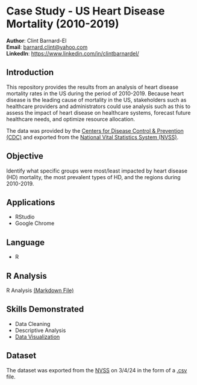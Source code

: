 # Case Study - US Heart Disease Mortality (2010-2019)

**Author**: Clint Barnard-El <br />
**Email**: barnard.clint@yahoo.com <br />
**LinkedIn**: https://www.linkedin.com/in/clintbarnardel/  <br />


## Introduction

This repository provides the results from an analysis of heart disease mortality rates in the US during the period of 2010-2019. Because heart disease is the leading cause of mortality in the US, stakeholders such as healthcare providers and administrators could use analysis such as this to assess the impact of heart disease on healthcare systems, forecast future healthcare needs, and optimize resource allocation.

The data was provided by the [Centers for Disease Control & Prevention (CDC)](https://www.cdc.gov/) and exported from the [National Vital Statistics System (NVSS)](https://data.cdc.gov/Heart-Disease-Stroke-Prevention/National-Vital-Statistics-System-NVSS-National-Car/kztq-p2jf/about_data). 

## Objective

Identify what specific groups were most/least impacted by heart disease (HD) mortality, the most prevalent types of HD, and the regions during 2010-2019.


## Applications
- RStudio
- Google Chrome

## Language 
- R


## R Analysis
R Analysis [(Markdown File)](https://github.com/clintbel/case-study-heart-disease-2010-2019/blob/main/heart_disease_case_study_20240312.md)


## Skills Demonstrated
- Data Cleaning 
- Descriptive Analysis
- [Data Visualization](https://github.com/clintbel/case-study-heart-disease-2010-2019/tree/main/docs)


## Dataset
The dataset was exported from the [NVSS](https://data.cdc.gov/Heart-Disease-Stroke-Prevention/National-Vital-Statistics-System-NVSS-National-Car/kztq-p2jf/about_data) on 3/4/24 in the form of a [.csv](https://github.com/clintbel/case-study-heart-disease-2010-2019/blob/main/docs/nvss_hd_2010_2020_raw.csv) file. 
